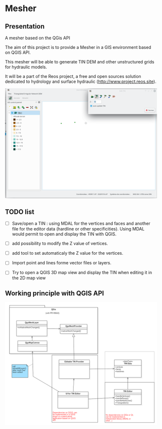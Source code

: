 # Mesher

## Presentation
A mesher based on the QGis API

The aim of this project is to provide a Mesher in a GIS environment based on QGIS API.

This mesher will be able to generate TIN DEM and other unstructured grids for hydraulic models.

It will be a part of the Reos project, a free and open sources solution dedicated to hydrology and surface hydraulic (http://www.project.reos.site).

![](mesher.gif)

## TODO list
- [ ] Save/open a TIN : using MDAL for the vertices and faces and another file for the editor data (hardline or other specificities). Using MDAL would permit to open and display the TIN with QGIS.
- [ ] add possibility to modify the Z value of vertices.
- [ ] add tool to set automaticaly the Z value for the vertices.
- [ ] Import point and lines forme vector files or layers.
- [ ] Try to open a QGIS 3D map view and display the TIN when editing it in the 2D map view


## Working principle with QGIS API
![](TIN_Editor_principle.PNG)

